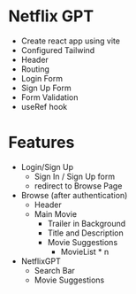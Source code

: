 # Netflix GPT

- Create react app using vite
- Configured Tailwind
- Header
- Routing
- Login Form
- Sign Up Form
- Form Validation
- useRef hook

# Features
- Login/Sign Up
    - Sign In / Sign Up form
    - redirect to Browse Page
- Browse (after authentication)
    - Header
    - Main Movie
        - Trailer in Background
        - Title and Description
        - Movie Suggestions
            - MovieList * n
- NetflixGPT
    - Search Bar
    - Movie Suggestions